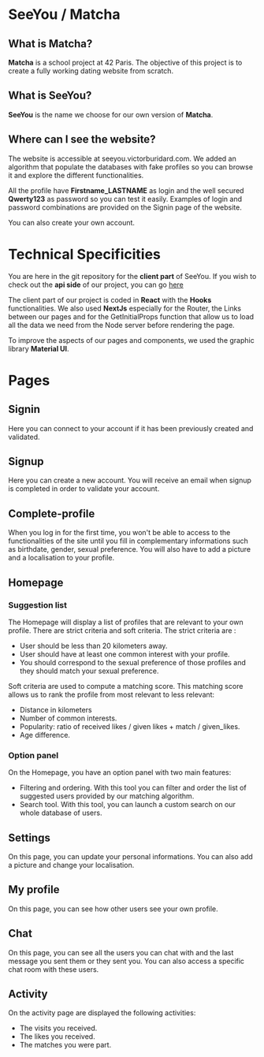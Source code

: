 # SeeYou / Matcha

## What is Matcha?

**Matcha** is a school project at 42 Paris. The objective of this project is to create a fully working dating website from scratch.

## What is SeeYou?

**SeeYou** is the name we choose for our own version of **Matcha**.

## Where can I see the website?

The website is accessible at seeyou.victorburidard.com. We added an algorithm that populate the databases with fake profiles so you can browse it and explore the different functionalities. 

All the profile have **Firstname_LASTNAME** as login and the well secured **Qwerty123** as password so you can test it easily. Examples of login and password combinations are provided on the Signin page of the website.

You can also create your own account.
# Technical Specificities

You are here in the git repository for the **client part** of SeeYou. If you wish to check out the **api side** of our project, you can go [here](https://github.com/vburidar/matcha_api)

The client part of our project is coded in **React** with the **Hooks** functionalities. We also used **NextJs** especially for the Router, the Links between our pages and for the GetInitialProps function that allow us to load all the data we need from the Node server before rendering the page.

To improve the aspects of our pages and components, we used the graphic library **Material UI**.

# Pages

## Signin 
Here you can connect to your account if it has been previously created and validated.

## Signup
Here you can create a new account. You will receive an email when signup is completed in order to validate your account.

## Complete-profile
When you log in for the first time, you won't be able to access to the functionalities of the site until you fill in complementary informations such as birthdate, gender, sexual preference. You will also have to add a picture and a localisation to your profile.

## Homepage

### Suggestion list
The Homepage will display a list of profiles that are relevant to your own profile. There are strict criteria and soft criteria. The strict criteria are :
- User should be less than 20 kilometers away.
- User should have at least one common interest with your profile.
- You should correspond to the sexual preference of those profiles and they should match your sexual preference.

Soft criteria are used to compute a matching score. This matching score allows us to rank the profile from most relevant to less relevant:
 - Distance in kilometers
 - Number of common interests.
 - Popularity: ratio of received likes / given likes + match / given_likes.
 - Age difference.

### Option panel
On the Homepage, you have an option panel with two main features:
 - Filtering and ordering. With this tool you can filter and order the list of suggested users provided by our matching algorithm.
 - Search tool. With this tool, you can launch a custom search on our whole database of users.

## Settings
On this page, you can update your personal informations. You can also add a picture and change your localisation.

## My profile
On this page, you can see how other users see your own profile.

## Chat
On this page, you can see all the users you can chat with and the last message you sent them or they sent you. You can also access a specific chat room with these users.

## Activity
On the activity page are displayed the following activities:
- The visits you received.
- The likes you received.
- The matches you were part.
